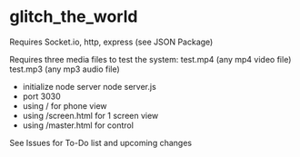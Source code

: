 # glitch_the_world

Requires Socket.io, http, express (see JSON Package)

Requires three media files to test the system:
test.mp4 (any mp4 video file)
test.mp3 (any mp3 audio file)

- initialize node server node server.js
- port 3030
- using / for phone view
- using /screen.html for 1 screen view
- using /master.html for control

See Issues for To-Do list and upcoming changes
